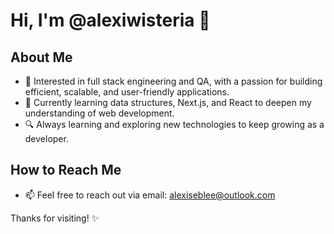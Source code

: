 # Hi, I'm @alexiwisteria 👋

## About Me
- 🎯 Interested in full stack engineering and QA, with a passion for building efficient, scalable, and user-friendly applications.
- 🌱 Currently learning data structures, Next.js, and React to deepen my understanding of web development.
- 🔍 Always learning and exploring new technologies to keep growing as a developer.

## How to Reach Me
- 📫 Feel free to reach out via email: [alexiseblee@outlook.com](mailto:alexiseblee@outlook.com)

Thanks for visiting! ✨


<!---
alexiwisteria/alexiwisteria is a ✨ special ✨ repository because its `README.md` (this file) appears on your GitHub profile.
You can click the Preview link to take a look at your changes.
--->
